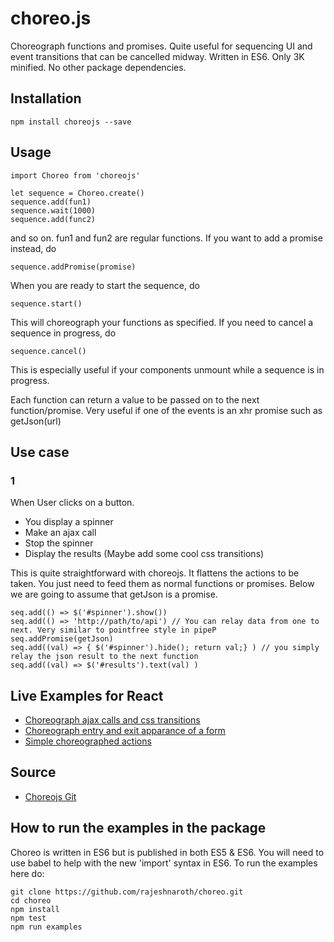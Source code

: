 # choreo.js
Choreograph functions and promises. Quite useful for sequencing UI and event transitions that can be cancelled midway.
Written in ES6. Only 3K minified. No other package dependencies.

## Installation
    npm install choreojs --save

## Usage
    import Choreo from 'choreojs'

    let sequence = Choreo.create()
    sequence.add(fun1)
    sequence.wait(1000)
    sequence.add(func2)
and so on. fun1 and fun2 are regular functions.
If you want to add a promise instead, do 

    sequence.addPromise(promise)

When you are ready to start the sequence, do 

    sequence.start()

This will choreograph your functions as specified.
If you need to cancel a sequence in progress, do 

    sequence.cancel() 

This is especially useful if your components unmount while a sequence is in progress.

Each function can return a value to be passed on to the next function/promise. Very useful if one of the events is an xhr promise such as getJson(url)

## Use case

### 1
When User clicks on a button.
- You display a spinner
- Make an ajax call
- Stop the spinner
- Display the results (Maybe add some cool css transitions)

This is quite straightforward with choreojs. It flattens the actions to be taken. You just need to feed them as normal functions or promises. Below we are going to assume that getJson is a promise.

    seq.add(() => $('#spinner').show())
    seq.add(() => 'http://path/to/api') // You can relay data from one to next. Very similar to pointfree style in pipeP
    seq.addPromise(getJson)
    seq.add((val) => { $('#spinner').hide(); return val;} ) // you simply relay the json result to the next function
    seq.add((val) => $('#results').text(val) )

## Live Examples for React
* [Choreograph ajax calls and css transitions](https://jsbin.com/rinudu/edit?js,output)
* [Choreograph entry and exit apparance of a form](https://jsbin.com/koqoka/edit?js,output)
* [Simple choreographed actions](https://jsbin.com/jivima/edit?html,js,output)

## Source
* [Choreojs Git](https://github.com/rajeshnaroth/choreo.git)

## How to run the examples in the package
Choreo is written in ES6 but is published in both ES5 & ES6. You will need to use babel to help with the new 'import' syntax in ES6. To run the examples here do:

    git clone https://github.com/rajeshnaroth/choreo.git
    cd choreo
    npm install
    npm test
    npm run examples


